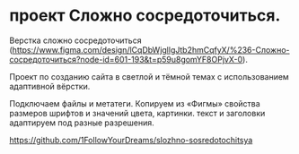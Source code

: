 # проект Сложно сосредоточиться.

Верстка cложно сосредоточиться (https://www.figma.com/design/lCqDbWjgllgJtb2hmCqfyX/%236-Сложно-сосредоточиться?node-id=601-193&t=p59u8gomYF8OPjvX-0).

Проект по созданию сайта в светлой и тёмной темах с использованием адаптивной вёрстки.

Подключаем файлы и метатеги.
Копируем из «Фигмы» свойства размеров шрифтов и значений цвета, картинки.
текст и заголовки адаптируем под разные разрешения.


https://github.com/1FollowYourDreams/slozhno-sosredotochitsya